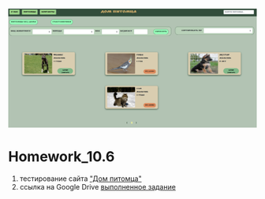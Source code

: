 ![сайт](https://github.com/1Denis1985/Homework_10.6/blob/9565be664956489c22296b64482acff88f97860b/Screenshot_2.png "Тестируемый сайт")
# Homework_10.6
1. тестирование сайта ["Дом питомца"](http://130.193.37.179/app/pets "Сам сайт")
2. ссылка на Google Drive [выполненное задание](https://docs.google.com/spreadsheets/d/1eh2m8Qy6wdsMevyS3g1Fk_7Bcuunp1B8/edit?usp=sharing&ouid=103759948378953390068&rtpof=true&sd=true)

